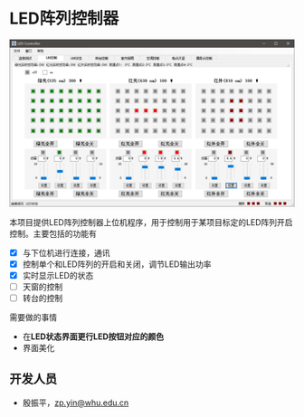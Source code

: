 # LED阵列控制器

![image](./image/LED控制界面.png)

本项目提供LED阵列控制器上位机程序，用于控制用于某项目标定的LED阵列开启控制。主要包括的功能有

- [x] 与下位机进行连接，通讯
- [x] 控制单个和LED阵列的开启和关闭，调节LED输出功率
- [x] 实时显示LED的状态
- [ ] 天窗的控制
- [ ] 转台的控制

需要做的事情

- 在**LED状态界面更行LED按钮对应的颜色**
- 界面美化

## 开发人员

- 殷振平，zp.yin@whu.edu.cn